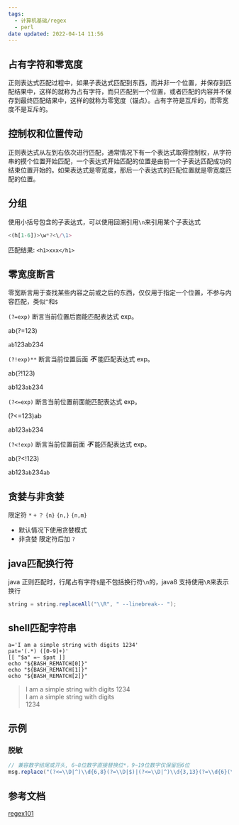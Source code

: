 ```yaml
---
tags:
  - 计算机基础/regex
  - perl
date updated: 2022-04-14 11:56
---
```


## 占有字符和零宽度

正则表达式匹配过程中，如果子表达式匹配到东西，而并非一个位置，并保存到匹配结果中，这样的就称为占有字符，而只匹配到一个位置，或者匹配的内容并不保存到最终匹配结果中，这样的就称为零宽度（锚点）。占有字符是互斥的，而零宽度不是互斥的。

## 控制权和位置传动

正则表达式从左到右依次进行匹配，通常情况下有一个表达式取得控制权，从字符串的摸个位置开始匹配，一个表达式开始匹配的位置是由前一个子表达匹配成功的结束位置开始的。如果表达式是零宽度，那后一个表达式的匹配位置就是零宽度匹配的位置。

## 分组

使用小括号包含的子表达式，可以使用回溯引用`\n`来引用某个子表达式

```javascript
<(h[1-6])>\w*?<\/\1>
```

匹配结果: `<h1>xxx</h1>`

## 零宽度断言

零宽断言用于查找某些内容之前或之后的东西，仅仅用于指定一个位置，不参与内容匹配，类似`^`和`$`

`(?=exp)`
断言当前位置后面能匹配表达式 exp。

 ab(?=123)
 
  `ab`123ab234

`(?!exp)**`
断言当前位置后面 **_不_** 能匹配表达式 exp。

ab(?!123) 

ab123`ab`234

`(?<=exp)`
断言当前位置前面能匹配表达式 exp。

 (?<=123)ab
 
  ab123`ab`234

`(?<!exp)`
断言当前位置前面 **_不_** 能匹配表达式 exp。

 ab(?<!123)
 
  ab123`ab`234`ab`

## 贪婪与非贪婪

限定符 `*` `+` `？` `{n}` `{n,}` `{n,m}`

- 默认情况下使用贪婪模式
- 非贪婪 限定符后加 `?`

## java匹配换行符

java 正则匹配时，行尾占有字符`$`是不包括换行符`\n`的，java8 支持使用`\R`来表示换行

```java
string = string.replaceAll("\\R", " --linebreak-- ");
```

## shell匹配字符串

```shell
a='I am a simple string with digits 1234'
pat='(.*) ([0-9]+)'
[[ "$a" =~ $pat ]]
echo "${BASH_REMATCH[0]}"
echo "${BASH_REMATCH[1]}"
echo "${BASH_REMATCH[2]}"
```

> I am a simple string with digits 1234 \
> I am a simple string with digits \
> 1234




## 示例

### 脱敏

```java
// 兼容数字结尾或开头, 6~8位数字直接替换位*，9~19位数字仅保留后6位
msg.replace("(?<=\\D|^)\\d{6,8}(?=\\D|$)|(?<=\\D|^)\\d{3,13}(?=\\d{6}(\\D|$))","****");
```
## 参考文档

[regex101](https://regex101.com/)